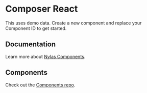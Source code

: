 # Composer React

This uses demo data. Create a new component and replace your Component ID to get started.

## Documentation

Learn more about [Nylas Components](https://developer.nylas.com/docs/user-experience/components/).

## Components

Check out the [Components repo](https://github.com/nylas/components).